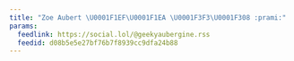 ```yaml
---
title: "Zoe Aubert \U0001F1EF\U0001F1EA \U0001F3F3️‍\U0001F308 :prami:"
params:
  feedlink: https://social.lol/@geekyaubergine.rss
  feedid: d08b5e5e27bf76b7f8939cc9dfa24b88
---
```

